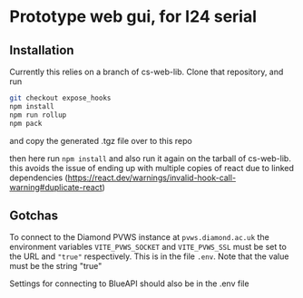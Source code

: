 # Prototype web gui, for I24 serial

## Installation

Currently this relies on a branch of cs-web-lib. Clone that repository, and run

```bash
git checkout expose_hooks
npm install
npm run rollup
npm pack
```

and copy the generated .tgz file over to this repo

then here run `npm install` and also run it again on the tarball of cs-web-lib. this avoids the issue of ending up with multiple copies of react due to linked dependencies (https://react.dev/warnings/invalid-hook-call-warning#duplicate-react)

## Gotchas

To connect to the Diamond PVWS instance at `pvws.diamond.ac.uk` the environment variables `VITE_PVWS_SOCKET` and `VITE_PVWS_SSL` must be set to the URL and `"true"` respectively. This is in the file `.env`. Note that the value must be the string "true"

Settings for connecting to BlueAPI should also be in the .env file
